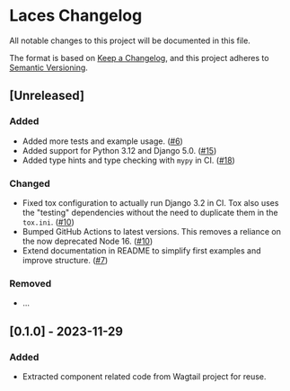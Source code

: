 # Laces Changelog

All notable changes to this project will be documented in this file.

The format is based on [Keep a Changelog](https://keepachangelog.com/en/1.0.0/),
and this project adheres to [Semantic Versioning](https://semver.org/spec/v2.0.0.html).

## [Unreleased]

### Added

- Added more tests and example usage. ([#6](https://github.com/tbrlpld/laces/pull/6))
- Added support for Python 3.12 and Django 5.0. ([#15](https://github.com/tbrlpld/laces/pull/15))
- Added type hints and type checking with `mypy` in CI. ([#18](https://github.com/tbrlpld/laces/pull/18))

### Changed

- Fixed tox configuration to actually run Django 3.2 in CI. Tox also uses the "testing" dependencies without the need to duplicate them in the `tox.ini`. ([#10](https://github.com/tbrlpld/laces/pull/10))
- Bumped GitHub Actions to latest versions. This removes a reliance on the now deprecated Node 16. ([#10](https://github.com/tbrlpld/laces/pull/10))
- Extend documentation in README to simplify first examples and improve structure. ([#7](https://github.com/tbrlpld/laces/pull/7))

### Removed

- ...

## [0.1.0] - 2023-11-29

### Added

- Extracted component related code from Wagtail project for reuse.

<!-- TEMPLATE - keep below to copy for new releases -->
<!--


## [x.y.z] - YYYY-MM-DD

### Added

- ...

### Changed

- ...

### Removed

- ...

-->
